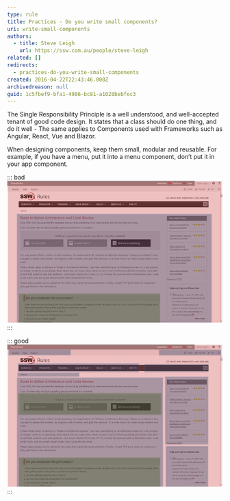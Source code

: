 ```yaml
---
type: rule
title: Practices - Do you write small components?
uri: write-small-components
authors:
  - title: Steve Leigh
    url: https://ssw.com.au/people/steve-leigh
related: []
redirects:
  - practices-do-you-write-small-components
created: 2016-04-22T22:43:46.000Z
archivedreason: null
guid: 1c5fbef9-bfa1-4986-bc81-a1028bebfec3
---
```

The Single Responsibility Principle is a well understood, and well-accepted tenant of good code design.  It states that a class should do one thing, and do it well - The same applies to Components used with Frameworks such as Angular, React, Vue and Blazor. 

When designing components, keep them small, modular and reusable. For example, if you have a menu, put it into a menu component, don’t put it in your app component.

<!--endintro-->

::: bad
![Figure: Bad example - Having just 3 components for the page makes it difficult to reuse, maintain and test](comp-1.png)
:::

::: good
![Figure: Good example - Splitting up the page into 11 components means they are small and targeted - and thus easy to maintain and test. Components can be reused on other pages](comp-2.png)
:::